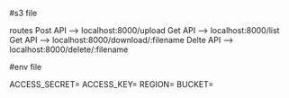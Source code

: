 #s3 file 

routes
Post API --> localhost:8000/upload
Get API --> localhost:8000/list
Get API --> localhost:8000/download/:filename
Delte API --> localhost:8000/delete/:filename

#env file 

ACCESS_SECRET=
ACCESS_KEY=
REGION=
BUCKET=
